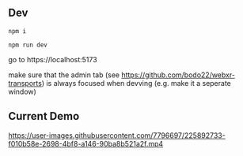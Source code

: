 ## Dev

`npm i`

`npm run dev`

go to https://localhost:5173

make sure that the admin tab (see https://github.com/bodo22/webxr-transports) is always focused when devving (e.g. make it a seperate window)

## Current Demo

https://user-images.githubusercontent.com/7796697/225892733-f010b58e-2698-4bf8-a146-90ba8b521a2f.mp4

